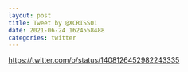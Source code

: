 ```yaml
--- 
layout: post 
title: Tweet by @XCRISS01 
date: 2021-06-24 1624558488 
categories: twitter 
--- 
```

https://twitter.com/o/status/1408126452982243335